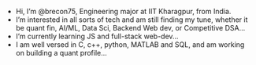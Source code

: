 -  Hi, I’m @brecon75, Engineering major at IIT Kharagpur, from India.
-  I’m interested in all sorts of tech and am still finding my tune, whether it be quant fin, AI/ML, Data Sci, Backend Web dev, or Competitive DSA...
-  I’m currently learning JS and full-stack web-dev...
-  I am well versed in C, c++, python, MATLAB and SQL, and am working on building a quant profile... 

<!---
:)
--->
